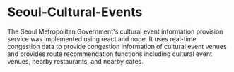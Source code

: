 # Seoul-Cultural-Events
The Seoul Metropolitan Government's cultural event information provision service was implemented using react and node. It uses real-time congestion data to provide congestion information of cultural event venues and provides route recommendation functions including cultural event venues, nearby restaurants, and nearby cafes.
